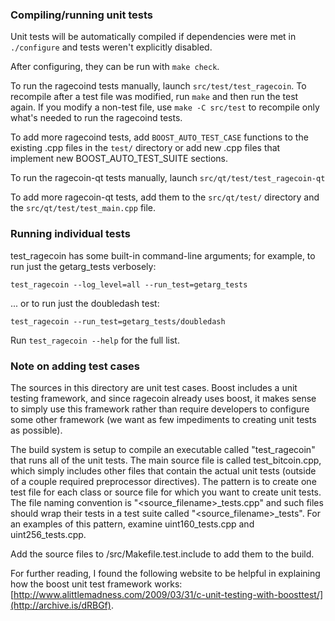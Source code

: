 ### Compiling/running unit tests

Unit tests will be automatically compiled if dependencies were met in `./configure`
and tests weren't explicitly disabled.

After configuring, they can be run with `make check`.

To run the ragecoind tests manually, launch `src/test/test_ragecoin`. To recompile
after a test file was modified, run `make` and then run the test again. If you
modify a non-test file, use `make -C src/test` to recompile only what's needed
to run the ragecoind tests.

To add more ragecoind tests, add `BOOST_AUTO_TEST_CASE` functions to the existing
.cpp files in the `test/` directory or add new .cpp files that
implement new BOOST_AUTO_TEST_SUITE sections.

To run the ragecoin-qt tests manually, launch `src/qt/test/test_ragecoin-qt`

To add more ragecoin-qt tests, add them to the `src/qt/test/` directory and
the `src/qt/test/test_main.cpp` file.

### Running individual tests

test_ragecoin has some built-in command-line arguments; for
example, to run just the getarg_tests verbosely:

    test_ragecoin --log_level=all --run_test=getarg_tests

... or to run just the doubledash test:

    test_ragecoin --run_test=getarg_tests/doubledash

Run `test_ragecoin --help` for the full list.

### Note on adding test cases

The sources in this directory are unit test cases.  Boost includes a
unit testing framework, and since ragecoin already uses boost, it makes
sense to simply use this framework rather than require developers to
configure some other framework (we want as few impediments to creating
unit tests as possible).

The build system is setup to compile an executable called "test_ragecoin"
that runs all of the unit tests.  The main source file is called
test_bitcoin.cpp, which simply includes other files that contain the
actual unit tests (outside of a couple required preprocessor
directives).  The pattern is to create one test file for each class or
source file for which you want to create unit tests.  The file naming
convention is "<source_filename>_tests.cpp" and such files should wrap
their tests in a test suite called "<source_filename>_tests".  For an
examples of this pattern, examine uint160_tests.cpp and
uint256_tests.cpp.

Add the source files to /src/Makefile.test.include to add them to the build.

For further reading, I found the following website to be helpful in
explaining how the boost unit test framework works:
[http://www.alittlemadness.com/2009/03/31/c-unit-testing-with-boosttest/](http://archive.is/dRBGf).
